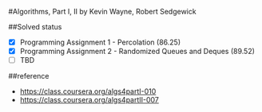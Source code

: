#Algorithms, Part I, II
by Kevin Wayne, Robert Sedgewick

##Solved status
- [x] Programming Assignment 1 - Percolation (86.25)
- [x] Programming Assignment 2 - Randomized Queues and Deques (89.52)
- [ ] TBD

##reference
- https://class.coursera.org/algs4partI-010
- https://class.coursera.org/algs4partII-007
